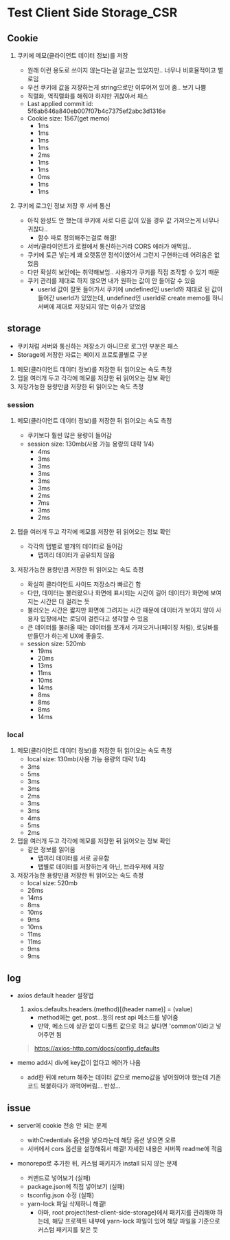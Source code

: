 # Test Client Side Storage_CSR

## Cookie

1. 쿠키에 메모(클라이언트 데이터 정보)를 저장

   - 원래 이런 용도로 쓰이지 않는다는걸 알고는 있었지만.. 너무나 비효율적이고 별로임
   - 우선 쿠키에 값을 저장하는게 string으로만 이루어져 있어 좀.. 보기 나쁨
   - 직렬화, 역직렬화를 해줘야 하지만 귀찮아서 패스
   - Last applied commit id: 5f6ab646a840eb007f07b4c7375ef2abc3d1316e
   - Cookie size: 1567(get memo)
     - 1ms
     - 1ms
     - 1ms
     - 1ms
     - 2ms
     - 1ms
     - 1ms
     - 0ms
     - 1ms
     - 1ms

2. 쿠키에 로그인 정보 저장 후 서버 통신

   - 아직 완성도 안 했는데 쿠키에 서로 다른 값이 있을 경우 값 가져오는게 너무나 귀찮다..
     - 함수 따로 정의해주는걸로 해결!
   - 서버/클라이언트가 로컬에서 통신하는거라 CORS 에러가 애먹임..
   - 쿠키에 토큰 넣는게 꽤 오랫동안 정석이였어서 그런지 구현하는데 어려움은 없었음
   - 다만 확실히 보안에는 취약해보임.. 사용자가 쿠키를 직접 조작할 수 있기 때문
   - 쿠키 관리를 제대로 하지 않으면 내가 원하는 값이 안 들어갈 수 있음
     - userId 값이 잘못 들어가서 쿠키에 undefined인 userId와 제대로 된 값이 들어간 userId가 있었는데, undefined인 userId로 create memo를 하니 서버에 제대로 저장되지 않는 이슈가 있었음

## storage

- 쿠키처럼 서버와 통신하는 저장소가 아니므로 로그인 부분은 패스
- Storage에 저장한 자료는 페이지 프로토콜별로 구분

1. 메모(클라이언트 데이터 정보)를 저장한 뒤 읽어오는 속도 측정
2. 탭을 여러개 두고 각각에 메모를 저장한 뒤 읽어오는 정보 확인
3. 저장가능한 용량만큼 저장한 뒤 읽어오는 속도 측정

### session

1. 메모(클라이언트 데이터 정보)를 저장한 뒤 읽어오는 속도 측정

   - 쿠키보다 훨씬 많은 용량이 들어감
   - session size: 130mb(사용 가능 용량의 대략 1/4)
     - 4ms
     - 3ms
     - 3ms
     - 3ms
     - 3ms
     - 3ms
     - 2ms
     - 7ms
     - 3ms
     - 2ms

2. 탭을 여러개 두고 각각에 메모를 저장한 뒤 읽어오는 정보 확인

   - 각각의 탭별로 별개의 데이터로 들어감
     - 탭끼리 데이터가 공유되지 않음

3. 저장가능한 용량만큼 저장한 뒤 읽어오는 속도 측정
   - 확실히 클라이언트 사이드 저장소라 빠르긴 함
   - 다만, 데이터는 불러왔으나 화면에 표시되는 시간이 길어 데이터가 화면에 보여지는 시간은 더 걸리는 듯
   - 불러오는 시간은 짧지만 화면에 그려지는 시간 때문에 데이터가 보이지 않아 사용자 입장에서는 로딩이 걸린다고 생각할 수 있음
   - 큰 데이터를 불러올 때는 데이터를 쪼개서 가져오거나(페이징 처럼), 로딩바를 만들던가 하는게 UX에 좋을듯.
   - session size: 520mb
     - 19ms
     - 20ms
     - 13ms
     - 11ms
     - 10ms
     - 14ms
     - 8ms
     - 8ms
     - 8ms
     - 14ms

### local

1. 메모(클라이언트 데이터 정보)를 저장한 뒤 읽어오는 속도 측정
   - local size: 130mb(사용 가능 용량의 대략 1/4)
   - 3ms
   - 5ms
   - 3ms
   - 3ms
   - 2ms
   - 3ms
   - 3ms
   - 4ms
   - 5ms
   - 2ms
2. 탭을 여러개 두고 각각에 메모를 저장한 뒤 읽어오는 정보 확인
   - 같은 정보를 읽어옴
     - 탭끼리 데이터를 서로 공유함
     - 탭별로 데이터를 저장하는게 아닌, 브라우저에 저장
3. 저장가능한 용량만큼 저장한 뒤 읽어오는 속도 측정
   - local size: 520mb
   - 26ms
   - 14ms
   - 8ms
   - 10ms
   - 9ms
   - 10ms
   - 11ms
   - 11ms
   - 9ms
   - 9ms

## log

- axios default header 설정법

  1. axios.defaults.headers.(method)\[(header name)] = (value)
     - method에는 get, post...등의 rest api 메소드를 넣어줌
     - 만약, 메소드에 상관 없이 디폴트 값으로 하고 싶다면 'common'이라고 넣어주면 됨

  > https://axios-http.com/docs/config_defaults

- memo add시 div에 key값이 없다고 에러가 나옴
  - add한 뒤에 return 해주는 데이터 값으로 memo값을 넣어줬어야 했는데 기존 코드 복붙하다가 까먹어버림... 반성...

## issue

- server에 cookie 전송 안 되는 문제

  - withCredentials 옵션을 넣으라는데 해당 옵션 넣으면 오류
  - 서버에서 cors 옵션을 설정해줘서 해결! 자세한 내용은 서버쪽 readme에 적음

- monorepo로 추가한 뒤, 커스텀 패키지가 install 되지 않는 문제
  - 커맨드로 넣어보기 (실패)
  - package.json에 직접 넣어보기 (실패)
  - tsconfig.json 수정 (실패)
  - yarn-lock 파일 삭제하니 해결!
    - 아마, root project(test-client-side-storage)에서 패키지를 관리해야 하는데, 해당 프로젝트 내부에 yarn-lock 파일이 있어 해당 파일을 기준으로 커스텀 패키지를 찾은 듯
